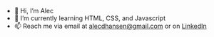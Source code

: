 - 👋 Hi, I’m Alec 
- 🌱 I’m currently learning HTML, CSS, and Javascript
- 📫 Reach me via email at alecdhansen@gmail.com or on [LinkedIn](https://www.linkedin.com/in/alec-hansen-9885396a/)

<!---
alecdhansen/alecdhansen is a ✨ special ✨ repository because its `README.md` (this file) appears on your GitHub profile.
You can click the Preview link to take a look at your changes.
--->
